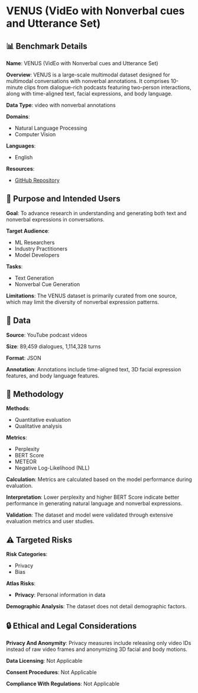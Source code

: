 # VENUS (VidEo with Nonverbal cues and Utterance Set)

## 📊 Benchmark Details

**Name**: VENUS (VidEo with Nonverbal cues and Utterance Set)

**Overview**: VENUS is a large-scale multimodal dataset designed for multimodal conversations with nonverbal annotations. It comprises 10-minute clips from dialogue-rich podcasts featuring two-person interactions, along with time-aligned text, facial expressions, and body language.

**Data Type**: video with nonverbal annotations

**Domains**:
- Natural Language Processing
- Computer Vision

**Languages**:
- English

**Resources**:
- [GitHub Repository](https://github.com/winston1214/nonverbal-conversation)

## 🎯 Purpose and Intended Users

**Goal**: To advance research in understanding and generating both text and nonverbal expressions in conversations.

**Target Audience**:
- ML Researchers
- Industry Practitioners
- Model Developers

**Tasks**:
- Text Generation
- Nonverbal Cue Generation

**Limitations**: The VENUS dataset is primarily curated from one source, which may limit the diversity of nonverbal expression patterns.

## 💾 Data

**Source**: YouTube podcast videos

**Size**: 89,459 dialogues, 1,114,328 turns

**Format**: JSON

**Annotation**: Annotations include time-aligned text, 3D facial expression features, and body language features.

## 🔬 Methodology

**Methods**:
- Quantitative evaluation
- Qualitative analysis

**Metrics**:
- Perplexity
- BERT Score
- METEOR
- Negative Log-Likelihood (NLL)

**Calculation**: Metrics are calculated based on the model performance during evaluation.

**Interpretation**: Lower perplexity and higher BERT Score indicate better performance in generating natural language and nonverbal expressions.

**Validation**: The dataset and model were validated through extensive evaluation metrics and user studies.

## ⚠️ Targeted Risks

**Risk Categories**:
- Privacy
- Bias

**Atlas Risks**:
- **Privacy**: Personal information in data

**Demographic Analysis**: The dataset does not detail demographic factors.

## 🔒 Ethical and Legal Considerations

**Privacy And Anonymity**: Privacy measures include releasing only video IDs instead of raw video frames and anonymizing 3D facial and body motions.

**Data Licensing**: Not Applicable

**Consent Procedures**: Not Applicable

**Compliance With Regulations**: Not Applicable
